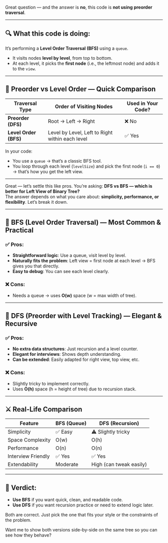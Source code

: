 Great question — and the answer is **no**, this code is **not using preorder traversal**.

---

## 🔍 What this code is doing:
It’s performing a **Level Order Traversal (BFS)** using a `queue`.  
- It visits nodes **level by level**, from top to bottom.  
- At each level, it picks the **first node** (i.e., the leftmost node) and adds it to the `view`.

---

## 🔁 Preorder vs Level Order — Quick Comparison

| Traversal Type     | Order of Visiting Nodes                  | Used in Your Code? |
|--------------------|-------------------------------------------|---------------------|
| **Preorder (DFS)** | Root → Left → Right                       | ❌ No               |
| **Level Order (BFS)** | Level by Level, Left to Right within each level | ✅ Yes              |

In your code:
- You use a `queue` → that’s a classic BFS tool.
- You loop through each level (`levelSize`) and pick the first node (`i == 0`) → that’s how you get the left view.

---
Great — let’s settle this like pros. You’re asking: **DFS vs BFS — which is better for Left View of Binary Tree?**  
The answer depends on what you care about: **simplicity, performance, or flexibility**. Let’s break it down.

---

## 🧠 BFS (Level Order Traversal) — Most Common & Practical

### ✅ Pros:
- **Straightforward logic**: Use a queue, visit level by level.
- **Naturally fits the problem**: Left view = first node at each level → BFS gives you that directly.
- **Easy to debug**: You can see each level clearly.

### ❌ Cons:
- Needs a queue → uses **O(w)** space (w = max width of tree).

---

## 🧠 DFS (Preorder with Level Tracking) — Elegant & Recursive

### ✅ Pros:
- **No extra data structures**: Just recursion and a level counter.
- **Elegant for interviews**: Shows depth understanding.
- **Can be extended**: Easily adapted for right view, top view, etc.

### ❌ Cons:
- Slightly tricky to implement correctly.
- Uses **O(h)** space (h = height of tree) due to recursion stack.

---

## ⚔️ Real-Life Comparison

| Feature               | BFS (Queue)         | DFS (Recursion)      |
|-----------------------|---------------------|-----------------------|
| Simplicity            | ✅ Easy              | ⚠️ Slightly tricky     |
| Space Complexity      | O(w)                | O(h)                  |
| Performance           | O(n)                | O(n)                  |
| Interview Friendly    | ✅ Yes               | ✅ Yes                 |
| Extendability         | Moderate            | High (can tweak easily)

---

## 🏁 Verdict:
- **Use BFS** if you want quick, clean, and readable code.
- **Use DFS** if you want recursion practice or need to extend logic later.

Both are correct. Just pick the one that fits your style or the constraints of the problem.

Want me to show both versions side-by-side on the same tree so you can see how they behave?
